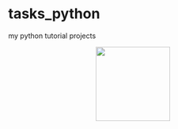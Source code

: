 # tasks_python
my python tutorial projects


<div id="header" align="center">
  <img                 src="https://i.giphy.com/media/v1.Y2lkPTc5MGI3NjExMmt6cG5ycTZncnEyZzd1czhnb2dudHdlb29vdDk4bjlkNDE0OXZpZSZlcD12MV9pbnRlcm5hbF9naWZfYnlfaWQmY3Q9Zw/3oKIPnAiaMCws8nOsE/giphy.gif" width="150"/>
</div>
